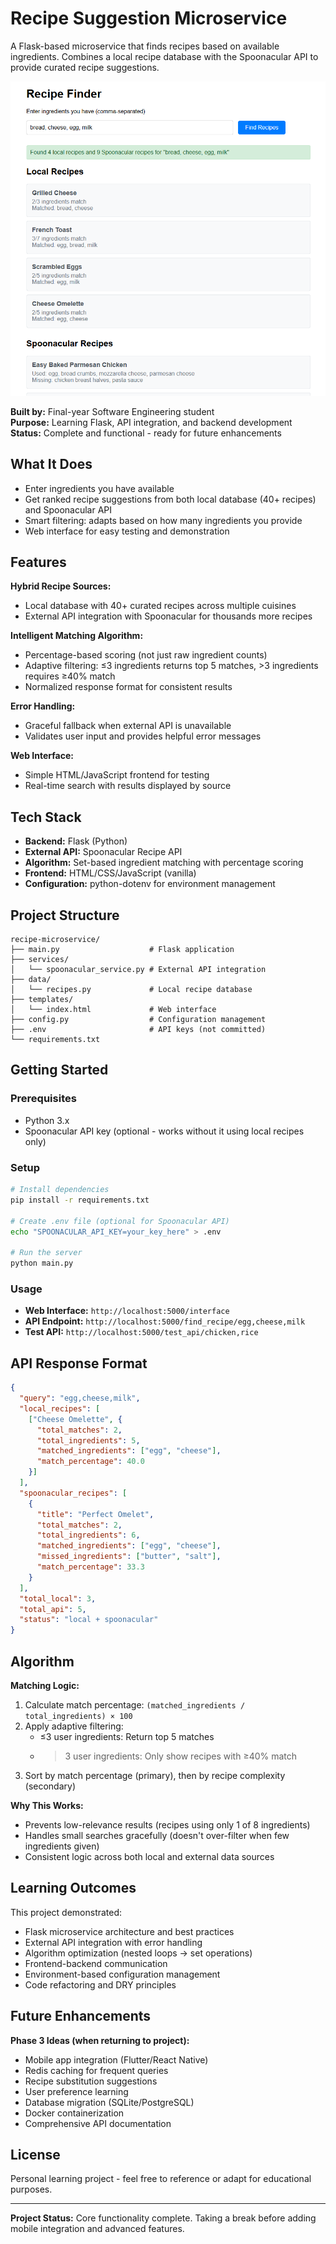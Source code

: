 # Recipe Suggestion Microservice

A Flask-based microservice that finds recipes based on available ingredients. Combines a local recipe database with the Spoonacular API to provide curated recipe suggestions.

![Image unavailbe](result.png)

**Built by:** Final-year Software Engineering student  
**Purpose:** Learning Flask, API integration, and backend development  
**Status:** Complete and functional - ready for future enhancements

## What It Does

- Enter ingredients you have available
- Get ranked recipe suggestions from both local database (40+ recipes) and Spoonacular API
- Smart filtering: adapts based on how many ingredients you provide
- Web interface for easy testing and demonstration

## Features

**Hybrid Recipe Sources:**
- Local database with 40+ curated recipes across multiple cuisines
- External API integration with Spoonacular for thousands more recipes

**Intelligent Matching Algorithm:**
- Percentage-based scoring (not just raw ingredient counts)
- Adaptive filtering: ≤3 ingredients returns top 5 matches, >3 ingredients requires ≥40% match
- Normalized response format for consistent results

**Error Handling:**
- Graceful fallback when external API is unavailable
- Validates user input and provides helpful error messages

**Web Interface:**
- Simple HTML/JavaScript frontend for testing
- Real-time search with results displayed by source

## Tech Stack

- **Backend:** Flask (Python)
- **External API:** Spoonacular Recipe API
- **Algorithm:** Set-based ingredient matching with percentage scoring
- **Frontend:** HTML/CSS/JavaScript (vanilla)
- **Configuration:** python-dotenv for environment management

## Project Structure

```
recipe-microservice/
├── main.py                    # Flask application
├── services/
│   └── spoonacular_service.py # External API integration
├── data/
│   └── recipes.py             # Local recipe database
├── templates/
│   └── index.html             # Web interface
├── config.py                  # Configuration management
├── .env                       # API keys (not committed)
└── requirements.txt
```

## Getting Started

### Prerequisites
- Python 3.x
- Spoonacular API key (optional - works without it using local recipes only)

### Setup
```bash
# Install dependencies
pip install -r requirements.txt

# Create .env file (optional for Spoonacular API)
echo "SPOONACULAR_API_KEY=your_key_here" > .env

# Run the server
python main.py
```

### Usage
- **Web Interface:** `http://localhost:5000/interface`
- **API Endpoint:** `http://localhost:5000/find_recipe/egg,cheese,milk`
- **Test API:** `http://localhost:5000/test_api/chicken,rice`

## API Response Format

```json
{
  "query": "egg,cheese,milk",
  "local_recipes": [
    ["Cheese Omelette", {
      "total_matches": 2,
      "total_ingredients": 5,
      "matched_ingredients": ["egg", "cheese"],
      "match_percentage": 40.0
    }]
  ],
  "spoonacular_recipes": [
    {
      "title": "Perfect Omelet",
      "total_matches": 2,
      "total_ingredients": 6,
      "matched_ingredients": ["egg", "cheese"],
      "missed_ingredients": ["butter", "salt"],
      "match_percentage": 33.3
    }
  ],
  "total_local": 3,
  "total_api": 5,
  "status": "local + spoonacular"
}
```

## Algorithm

**Matching Logic:**
1. Calculate match percentage: `(matched_ingredients / total_ingredients) × 100`
2. Apply adaptive filtering:
   - ≤3 user ingredients: Return top 5 matches
   - >3 user ingredients: Only show recipes with ≥40% match
3. Sort by match percentage (primary), then by recipe complexity (secondary)

**Why This Works:**
- Prevents low-relevance results (recipes using only 1 of 8 ingredients)
- Handles small searches gracefully (doesn't over-filter when few ingredients given)
- Consistent logic across both local and external data sources

## Learning Outcomes

This project demonstrated:
- Flask microservice architecture and best practices
- External API integration with error handling
- Algorithm optimization (nested loops → set operations)
- Frontend-backend communication
- Environment-based configuration management
- Code refactoring and DRY principles

## Future Enhancements

**Phase 3 Ideas (when returning to project):**
- Mobile app integration (Flutter/React Native)
- Redis caching for frequent queries
- Recipe substitution suggestions
- User preference learning
- Database migration (SQLite/PostgreSQL)
- Docker containerization
- Comprehensive API documentation

## License

Personal learning project - feel free to reference or adapt for educational purposes.

---

**Project Status:** Core functionality complete. Taking a break before adding mobile integration and advanced features.